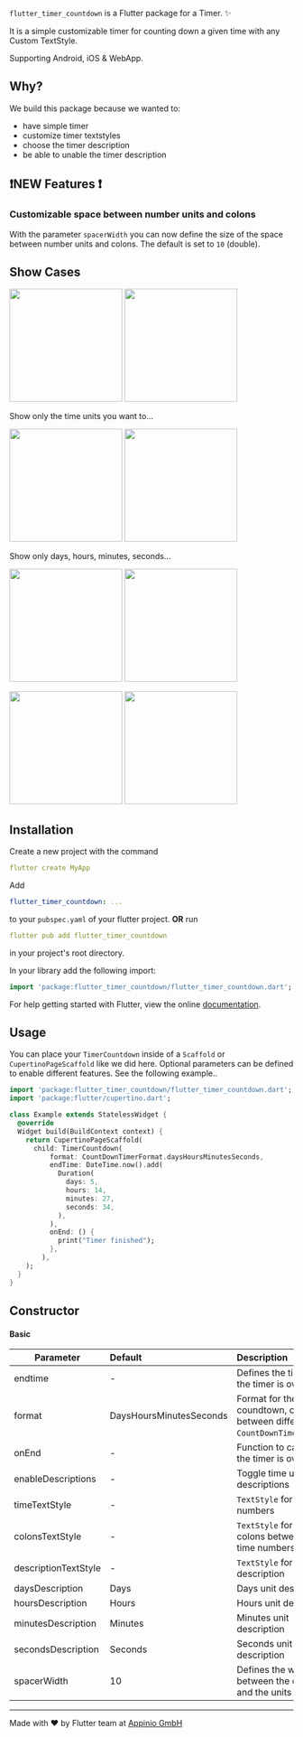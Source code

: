 ```flutter_timer_countdown``` is a Flutter package for a Timer. ✨

It is a simple customizable timer for counting down a given time with any Custom TextStyle.

Supporting Android, iOS & WebApp.

## Why?

We build this package because we wanted to:

- have simple timer
- customize timer textstyles
- choose the timer description
- be able to unable the timer description

## ❗NEW  Features ❗

### Customizable space between number units and colons
With the parameter ```spacerWidth``` you can now define the size of the space between number units and colons. The default is set to ```10``` (double).

## Show Cases

<img src="https://github.com/appinioGmbH/flutter_packages/blob/main/assets/timer_countdown/timer_description.gif?raw=true" height="200" /> <img src="https://github.com/appinioGmbH/flutter_packages/blob/main/assets/timer_countdown/timer.gif?raw=true" height="200" />

Show only the time units you want to...

<img src="https://github.com/appinioGmbH/flutter_packages/blob/main/assets/timer_countdown/no_seconds.png?raw=true" height="200"> <img src="https://github.com/appinioGmbH/flutter_packages/blob/main/assets/timer_countdown/no_minutes_seconds.png?raw=true" height="200">

Show only days, hours, minutes, seconds...

<img src="https://github.com/appinioGmbH/flutter_packages/blob/main/assets/timer_countdown/days.png?raw=true" height="200"> <img src="https://github.com/appinioGmbH/flutter_packages/blob/main/assets/timer_countdown/hours.png?raw=true" height="200"> 

<img src="https://github.com/appinioGmbH/flutter_packages/blob/main/assets/timer_countdown/minutes.png?raw=true" height="200"> <img src="https://github.com/appinioGmbH/flutter_packages/blob/main/assets/timer_countdown/seconds.gif?raw=true" height="200" />


## Installation

Create a new project with the command
```yaml
flutter create MyApp
```
Add
```yaml
flutter_timer_countdown: ...
```
to your `pubspec.yaml` of your flutter project.
**OR**
run

```yaml
flutter pub add flutter_timer_countdown
```
in your project's root directory.


In your library add the following import:

```dart
import 'package:flutter_timer_countdown/flutter_timer_countdown.dart';
```

For help getting started with Flutter, view the online [documentation](https://flutter.io/).

## Usage
You can place your `TimerCountdown` inside of a `Scaffold` or `CupertinoPageScaffold` like we did here. Optional parameters can be defined to enable different features. See the following example..

```dart
import 'package:flutter_timer_countdown/flutter_timer_countdown.dart';
import 'package:flutter/cupertino.dart';

class Example extends StatelessWidget {
  @override
  Widget build(BuildContext context) {
    return CupertinoPageScaffold(
      child: TimerCountdown(
          format: CountDownTimerFormat.daysHoursMinutesSeconds,
          endTime: DateTime.now().add(
            Duration(
              days: 5,
              hours: 14,
              minutes: 27,
              seconds: 34,
            ),
          ),
          onEnd: () {
            print("Timer finished");
          },
        ),
    );
  }
}
```

## Constructor
#### Basic


| Parameter        | Default           | Description  | Required  |
| ------------- |:-------------|:-----|:-----:|
| endtime      | - | Defines the time when the timer is over | true
| format      | DaysHoursMinutesSeconds | Format for the timer coundtown, choose between different ```CountDownTimerFormat```s | false
| onEnd      | - | Function to call when the timer is over | false
| enableDescriptions      | - | Toggle time units descriptions | false
| timeTextStyle      | - | ```TextStyle``` for the time numbers | false
| colonsTextStyle      | - | ```TextStyle``` for the colons betwenn the time numbers | false
| descriptionTextStyle      | - | ```TextStyle``` for the timer description | false
| daysDescription      | Days | Days unit description | false
| hoursDescription      | Hours | Hours unit description | false
| minutesDescription      | Minutes | Minutes unit description | false
| secondsDescription      | Seconds | Seconds unit description | false
| spacerWidth      | 10 | Defines the width between the colons and the units | false


<hr/>
Made with ❤ by Flutter team at <a href="https://appinio.com">Appinio GmbH</a>
